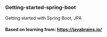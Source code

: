 ### Getting-started-spring-boot
Getting started with Spring Boot, JPA

#### Based on learning from: https://javabrains.io/
